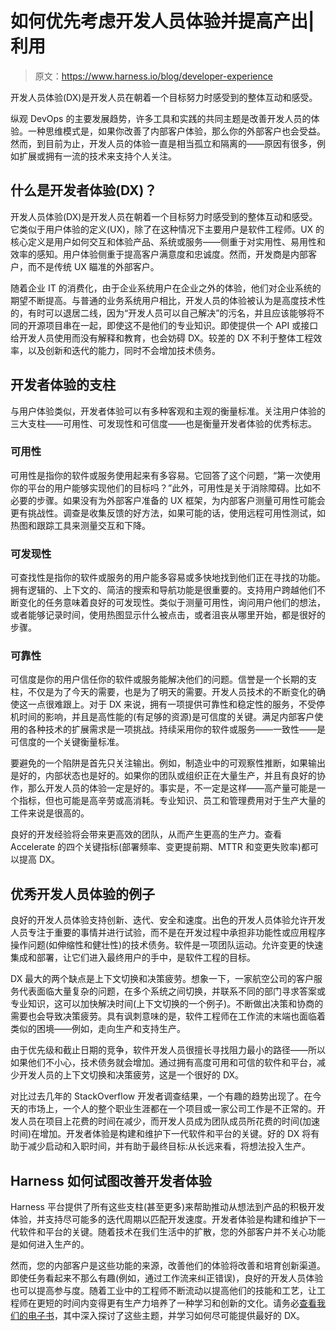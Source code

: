# 如何优先考虑开发人员体验并提高产出|利用

> 原文：<https://www.harness.io/blog/developer-experience>

开发人员体验(DX)是开发人员在朝着一个目标努力时感受到的整体互动和感受。

纵观 DevOps 的主要发展趋势，许多工具和实践的共同主题是改善开发人员的体验。一种思维模式是，如果你改善了内部客户体验，那么你的外部客户也会受益。然而，到目前为止，开发人员的体验一直是相当孤立和隔离的——原因有很多，例如扩展或拥有一流的技术来支持个人关注。

## 什么是开发者体验(DX)？

开发人员体验(DX)是开发人员在朝着一个目标努力时感受到的整体互动和感受。它类似于用户体验的定义(UX)，除了在这种情况下主要用户是软件工程师。UX 的核心定义是用户如何交互和体验产品、系统或服务——侧重于对实用性、易用性和效率的感知。用户体验侧重于提高客户满意度和忠诚度。然而，开发商是内部客户，而不是传统 UX 瞄准的外部客户。

随着企业 IT 的消费化，由于企业系统用户在企业之外的体验，他们对企业系统的期望不断提高。与普通的业务系统用户相比，开发人员的体验被认为是高度技术性的，有时可以退居二线，因为“开发人员可以自己解决”的污名，并且应该能够将不同的开源项目串在一起，即使这不是他们的专业知识。即使提供一个 API 或接口给开发人员使用而没有解释和教育，也会妨碍 DX。较差的 DX 不利于整体工程效率，以及创新和迭代的能力，同时不会增加技术债务。

## 开发者体验的支柱

与用户体验类似，开发者体验可以有多种客观和主观的衡量标准。关注用户体验的三大支柱——可用性、可发现性和可信度——也是衡量开发者体验的优秀标志。

### 可用性

可用性是指你的软件或服务使用起来有多容易。它回答了这个问题，“第一次使用你的平台的用户能够实现他们的目标吗？”此外，可用性是关于消除障碍。比如不必要的步骤。如果没有为外部客户准备的 UX 框架，为内部客户测量可用性可能会更有挑战性。调查是收集反馈的好方法，如果可能的话，使用远程可用性测试，如热图和跟踪工具来测量交互和下降。

### 可发现性

可查找性是指你的软件或服务的用户能多容易或多快地找到他们正在寻找的功能。拥有逻辑的、上下文的、简洁的搜索和导航功能是很重要的。支持用户跨越他们不断变化的任务意味着良好的可发现性。类似于测量可用性，询问用户他们的想法，或者能够记录时间，使用热图显示什么被点击，或者沮丧从哪里开始，都是很好的步骤。

### 可靠性

可信度是你的用户信任你的软件或服务能解决他们的问题。信誉是一个长期的支柱，不仅是为了今天的需要，也是为了明天的需要。开发人员技术的不断变化的确使这一点很难跟上。对于 DX 来说，拥有一项提供可靠性和稳定性的服务，不受停机时间的影响，并且是高性能的(有足够的资源)是可信度的关键。满足内部客户使用的各种技术的扩展需求是一项挑战。持续采用你的软件或服务——一致性——是可信度的一个关键衡量标准。

要避免的一个陷阱是首先只关注输出。例如，制造业中的可观察性推断，如果输出是好的，内部状态也是好的。如果你的团队或组织正在大量生产，并且有良好的协作，那么开发人员的体验一定是好的。事实是，不一定是这样——高产量可能是一个指标，但也可能是高辛劳或高消耗。专业知识、员工和管理费用对于生产大量的工件来说是很高的。

良好的开发经验将会带来更高效的团队，从而产生更高的生产力。查看 Accelerate 的四个关键指标(部署频率、变更提前期、MTTR 和变更失败率)都可以提高 DX。

## 优秀开发人员体验的例子

良好的开发人员体验支持创新、迭代、安全和速度。出色的开发人员体验允许开发人员专注于重要的事情并进行试验，而不是在开发过程中承担非功能性或应用程序操作问题(如伸缩性和健壮性)的技术债务。软件是一项团队运动。允许变更的快速集成和部署，让它们进入最终用户的手中，是软件工程的目标。

DX 最大的两个缺点是上下文切换和决策疲劳。想象一下，一家航空公司的客户服务代表面临大量复杂的问题，在多个系统之间切换，并联系不同的部门寻求答案或专业知识，这可以加快解决时间(上下文切换的一个例子)。不断做出决策和协商的需要也会导致决策疲劳。具有讽刺意味的是，软件工程师在工作流的末端也面临着类似的困境——例如，走向生产和支持生产。

由于优先级和截止日期的竞争，软件开发人员很擅长寻找阻力最小的路径——所以如果他们不小心，技术债务就会增加。通过拥有高度可用和可信的软件和平台，减少开发人员的上下文切换和决策疲劳，这是一个很好的 DX。

对比过去几年的 StackOverflow 开发者调查结果，一个有趣的趋势出现了。在今天的市场上，一个人的整个职业生涯都在一个项目或一家公司工作是不正常的。开发人员在项目上花费的时间在减少，而开发人员成为团队成员所花费的时间(加速时间)在增加。开发者体验是构建和维护下一代软件和平台的关键。好的 DX 将有助于减少启动和入职时间，并有助于最终目标:从长远来看，将想法投入生产。

## Harness 如何试图改善开发者体验

Harness 平台提供了所有这些支柱(甚至更多)来帮助推动从想法到产品的积极开发体验，并支持尽可能多的迭代周期以匹配开发速度。开发者体验是构建和维护下一代软件和平台的关键。随着技术在我们生活中的扩散，您的外部客户并不关心功能是如何进入生产的。

然而，您的内部客户是这些功能的来源，改善他们的体验将改善和培育创新渠道。即使任务看起来不那么有趣(例如，通过工作流来纠正错误)，良好的开发人员体验也可以提高参与度。随着工业中的工程师不断流动以提高他们的技能和工艺，让工程师在更短的时间内变得更有生产力培养了一种学习和创新的文化。请务必[查看我们的电子书](https://harness.io/ebook-one-developer-experience/)，其中深入探讨了这些主题，并学习如何尽可能提供最好的 DX。